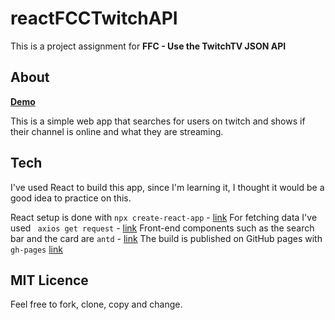 # reactFCCTwitchAPI

This is a project assignment for **FFC - Use the TwitchTV JSON API**

## About

[**Demo**](https://maxdyy.github.io/reactFCCTwitchAPI/)

This is a simple web app that searches for users on twitch and shows if their channel is online and what they are streaming.

## Tech

I've used React to build this app, since I'm learning it, I thought it would be a good idea to practice on this.

React setup is done with ``` npx create-react-app ``` - [link](https://github.com/facebook/create-react-app)
For fetching data I've used ``` axios get request``` - [link](https://github.com/axios/axios)
Front-end components such as the search bar and the card are ```antd``` - [link](https://ant.design/)
The build is published on GitHub pages with ```gh-pages``` [link](https://github.com/tschaub/gh-pages)

## MIT Licence

Feel free to fork, clone, copy and change.

